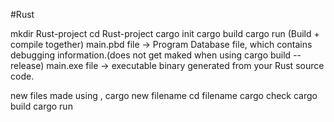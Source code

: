 #Rust

mkdir Rust-project
cd Rust-project
cargo init
cargo build
cargo run (Build + compile together)
main.pbd file -> Program Database file, which contains debugging information.(does not get maked when using cargo build --release)
main.exe file -> executable binary generated from your Rust source code.

new files made using , 
cargo new filename
cd filename
cargo check 
cargo build
cargo run